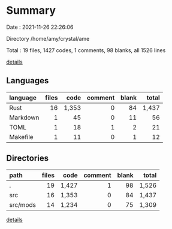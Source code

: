 # Summary

Date : 2021-11-26 22:26:06

Directory /home/amy/crystal/ame

Total : 19 files,  1427 codes, 1 comments, 98 blanks, all 1526 lines

[details](details.md)

## Languages
| language | files | code | comment | blank | total |
| :--- | ---: | ---: | ---: | ---: | ---: |
| Rust | 16 | 1,353 | 0 | 84 | 1,437 |
| Markdown | 1 | 45 | 0 | 11 | 56 |
| TOML | 1 | 18 | 1 | 2 | 21 |
| Makefile | 1 | 11 | 0 | 1 | 12 |

## Directories
| path | files | code | comment | blank | total |
| :--- | ---: | ---: | ---: | ---: | ---: |
| . | 19 | 1,427 | 1 | 98 | 1,526 |
| src | 16 | 1,353 | 0 | 84 | 1,437 |
| src/mods | 14 | 1,234 | 0 | 75 | 1,309 |

[details](details.md)